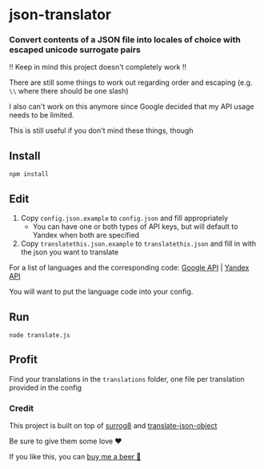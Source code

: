 # json-translator
### Convert contents of a JSON file into locales of choice with escaped unicode surrogate pairs

!! Keep in mind this project doesn't completely work !!

There are still some things to work out regarding order and escaping (e.g. `\\` where there should be one slash)

I also can't work on this anymore since Google decided that my API usage needs to be limited.

This is still useful if you don't mind these things, though

## Install
`npm install`

## Edit
1. Copy `config.json.example` to `config.json` and fill appropriately
    * You can have one or both types of API keys, but will default to Yandex when both are specified
2. Copy `translatethis.json.example` to `translatethis.json` and fill in with the json you want to translate

For a list of languages and the corresponding code: [Google API](https://cloud.google.com/translate/docs/languages) | 
[Yandex API](https://tech.yandex.com/translate/doc/dg/concepts/api-overview-docpage/)

You will want to put the language code into your config. 

## Run
`node translate.js`

## Profit
Find your translations in the `translations` folder, one file per translation provided in the config

### Credit
This project is built on top of [surrog8](https://github.com/mk-pmb/surrog8-node) and 
[translate-json-object](https://github.com/KhaledMohamedP/translate-json-object)

Be sure to give them some love ❤

If you like this, you can [buy me a beer 🍻](https://ko-fi.com/Z8Z3AVDQ)